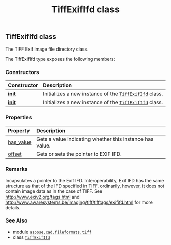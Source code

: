 ﻿---
title: TiffExifIfd class
second_title: Aspose.CAD for Python via .NET API References
description: 
type: docs
weight: 20
url: /aspose.cad.fileformats.tiff/tiffexififd/
is_root: false
---

## TiffExifIfd class

The TIFF Exif image file directory class.



The TiffExifIfd type exposes the following members:

### Constructors
| Constructor | Description |
| :- | :- |
| [__init__](/cad/python-net/aspose.cad.fileformats.tiff/tiffexififd/__init__/#) | Initializes a new instance of the [`TiffExifIfd`](/cad/python-net/aspose.cad.fileformats.tiff/tiffexififd) class. |
| [__init__](/cad/python-net/aspose.cad.fileformats.tiff/tiffexififd/__init__/#int) | Initializes a new instance of the [`TiffExifIfd`](/cad/python-net/aspose.cad.fileformats.tiff/tiffexififd) class. |


### Properties
| Property | Description |
| :- | :- |
| [has_value](/cad/python-net/aspose.cad.fileformats.tiff/tiffexififd/has_value) | Gets a value indicating whether this instance has value. |
| [offset](/cad/python-net/aspose.cad.fileformats.tiff/tiffexififd/offset) | Gets or sets the pointer to EXIF IFD. |



### Remarks 


Incapsulates a pointer to the Exif IFD. Interoperability, Exif IFD has the same structure as that of 
the IFD specified in TIFF. ordinarily, however, it does not contain image data as in the case of TIFF.
See http://www.exiv2.org/tags.html and http://www.awaresystems.be/imaging/tiff/tifftags/exififd.html for more details.

### See Also
* module [`aspose.cad.fileformats.tiff`](..)
* class [`TiffExifIfd`](/cad/python-net/aspose.cad.fileformats.tiff/tiffexififd)

